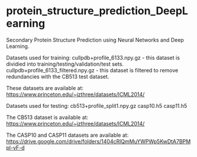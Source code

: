 # protein_structure_prediction_DeepLearning
Secondary Protein Structure Prediction using Neural Networks and Deep Learning. 

Datasets used for training:
cullpdb+profile_6133.npy.gz - this dataset is dividied into training/testing/validation/test sets. 
cullpdb+profile_6133_filtered.npy.gz - this dataset is filtered to remove redundancies with the CB513 test dataset. 

These datasets are available at:
https://www.princeton.edu/~jzthree/datasets/ICML2014/

Datasets used for testing:
cb513+profile_split1.npy.gz
casp10.h5 
casp11.h5 

The CB513 dataset is available at:
https://www.princeton.edu/~jzthree/datasets/ICML2014/

The CASP10 and CASP11 datasets are available at:
https://drive.google.com/drive/folders/1404cRlQmMuYWPWp5KwDtA7BPMpl-vF-d